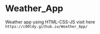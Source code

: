 # Weather_App
Weather app using HTML-CSS-JS
visit here ``` https://c00ldy.github.io/Weather_App/ ```
